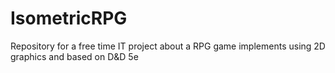 # IsometricRPG
Repository for a free time IT project about a RPG game implements using 2D graphics and based on D&amp;D 5e
